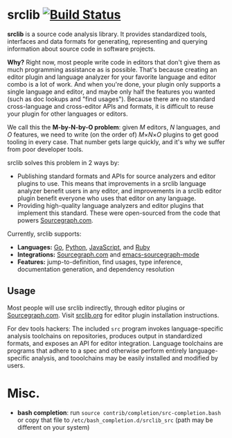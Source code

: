 # srclib [![Build Status](https://travis-ci.org/sourcegraph/srclib.png?branch=master)](https://travis-ci.org/sourcegraph/srclib)

**srclib** is a source code analysis library. It provides standardized tools,
interfaces and data formats for generating, representing and querying
information about source code in software projects.

**Why?** Right now, most people write code in editors that don't give them as
much programming assistance as is possible. That's because creating an editor
plugin and language analyzer for your favorite language and editor combo is a
lot of work. And when you're done, your plugin only supports a single language
and editor, and maybe only half the features you wanted (such as doc lookups and
"find usages"). Because there are no standard cross-language and cross-editor
APIs and formats, it is difficult to reuse your plugin for other languages or
editors.

We call this the **M-by-N-by-O problem**: given *M* editors, *N* languages, and
*O* features, we need to write (on the order of) *M*&times;*N*&times;*O* plugins
to get good tooling in every case. That number gets large quickly, and it's why
we suffer from poor developer tools.

srclib solves this problem in 2 ways by:
* Publishing standard formats and APIs for source analyzers and editor plugins
  to use. This means that improvements in a srclib language analyzer benefit
  users in any editor, and improvements in a srclib editor plugin benefit
  everyone who uses that editor on any language.
* Providing high-quality language analyzers and editor plugins that implement
  this standard. These were open-sourced from the code that powers
  [Sourcegraph.com](https://sourcegraph.com).

Currently, srclib supports:
* **Languages:** [Go](https://sourcegraph.com/sourcegraph/srclib-go),
  [Python](https://sourcegraph.com/sourcegraph/srclib-python),
  [JavaScript](https://sourcegraph.com/sourcegraph/srclib-javascript), and
  [Ruby](https://sourcegraph.com/sourcegraph/srclib-ruby)
* **Integrations:** [Sourcegraph.com](https://sourcegraph.com) and
  [emacs-sourcegraph-mode](https://sourcegraph.com/sourcegraph/emacs-sourcegraph-mode)
* **Features:** jump-to-definition, find usages, type inference, documentation
  generation, and dependency resolution

## Usage

Most people will use srclib indirectly, through editor plugins or
[Sourcegraph.com](https://sourcegraph.com). Visit
[srclib.org](http://srclib.org) for editor plugin installation instructions.

For dev tools hackers: The included `src` program invokes language-specific
analysis toolchains on repositories, produces output in standardized formats,
and exposes an API for editor integration. Language toolchains are programs that
adhere to a spec and otherwise perform entirely language-specific analysis, and
tooolchains may be easily installed and modified by users.

# Misc.

* **bash completion**: run `source contrib/completion/src-completion.bash` or
  copy that file to `/etc/bash_completion.d/srclib_src` (path may be different
  on your system)
